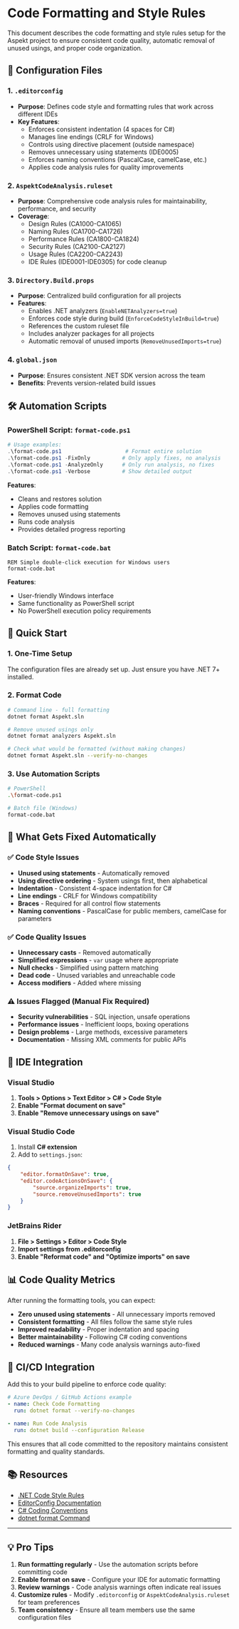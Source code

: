 # Code Formatting and Style Rules

This document describes the code formatting and style rules setup for the Aspekt project to ensure consistent code quality, automatic removal of unused usings, and proper code organization.

## 📁 Configuration Files

### 1. `.editorconfig`
- **Purpose**: Defines code style and formatting rules that work across different IDEs
- **Key Features**:
  - Enforces consistent indentation (4 spaces for C#)
  - Manages line endings (CRLF for Windows)
  - Controls using directive placement (outside namespace)
  - Removes unnecessary using statements (IDE0005)
  - Enforces naming conventions (PascalCase, camelCase, etc.)
  - Applies code analysis rules for quality improvements

### 2. `AspektCodeAnalysis.ruleset`
- **Purpose**: Comprehensive code analysis rules for maintainability, performance, and security
- **Coverage**:
  - Design Rules (CA1000-CA1065)
  - Naming Rules (CA1700-CA1726)
  - Performance Rules (CA1800-CA1824)
  - Security Rules (CA2100-CA2127)
  - Usage Rules (CA2200-CA2243)
  - IDE Rules (IDE0001-IDE0305) for code cleanup

### 3. `Directory.Build.props`
- **Purpose**: Centralized build configuration for all projects
- **Features**:
  - Enables .NET analyzers (`EnableNETAnalyzers=true`)
  - Enforces code style during build (`EnforceCodeStyleInBuild=true`)
  - References the custom ruleset file
  - Includes analyzer packages for all projects
  - Automatic removal of unused imports (`RemoveUnusedImports=true`)

### 4. `global.json`
- **Purpose**: Ensures consistent .NET SDK version across the team
- **Benefits**: Prevents version-related build issues

## 🛠️ Automation Scripts

### PowerShell Script: `format-code.ps1`
```powershell
# Usage examples:
.\format-code.ps1                    # Format entire solution
.\format-code.ps1 -FixOnly          # Only apply fixes, no analysis
.\format-code.ps1 -AnalyzeOnly      # Only run analysis, no fixes
.\format-code.ps1 -Verbose          # Show detailed output
```

**Features**:
- Cleans and restores solution
- Applies code formatting
- Removes unused using statements
- Runs code analysis
- Provides detailed progress reporting

### Batch Script: `format-code.bat`
```batch
REM Simple double-click execution for Windows users
format-code.bat
```

**Features**:
- User-friendly Windows interface
- Same functionality as PowerShell script
- No PowerShell execution policy requirements

## 🚀 Quick Start

### 1. One-Time Setup
The configuration files are already set up. Just ensure you have .NET 7+ installed.

### 2. Format Code
```bash
# Command line - full formatting
dotnet format Aspekt.sln

# Remove unused usings only
dotnet format analyzers Aspekt.sln

# Check what would be formatted (without making changes)
dotnet format Aspekt.sln --verify-no-changes
```

### 3. Use Automation Scripts
```bash
# PowerShell
.\format-code.ps1

# Batch file (Windows)
format-code.bat
```

## 📝 What Gets Fixed Automatically

### ✅ Code Style Issues
- **Unused using statements** - Automatically removed
- **Using directive ordering** - System usings first, then alphabetical
- **Indentation** - Consistent 4-space indentation for C#
- **Line endings** - CRLF for Windows compatibility
- **Braces** - Required for all control flow statements
- **Naming conventions** - PascalCase for public members, camelCase for parameters

### ✅ Code Quality Issues
- **Unnecessary casts** - Removed automatically
- **Simplified expressions** - `var` usage where appropriate
- **Null checks** - Simplified using pattern matching
- **Dead code** - Unused variables and unreachable code
- **Access modifiers** - Added where missing

### ⚠️ Issues Flagged (Manual Fix Required)
- **Security vulnerabilities** - SQL injection, unsafe operations
- **Performance issues** - Inefficient loops, boxing operations
- **Design problems** - Large methods, excessive parameters
- **Documentation** - Missing XML comments for public APIs

## 🔧 IDE Integration

### Visual Studio
1. **Tools > Options > Text Editor > C# > Code Style**
2. **Enable "Format document on save"**
3. **Enable "Remove unnecessary usings on save"**

### Visual Studio Code
1. Install **C# extension**
2. Add to `settings.json`:
```json
{
    "editor.formatOnSave": true,
    "editor.codeActionsOnSave": {
        "source.organizeImports": true,
        "source.removeUnusedImports": true
    }
}
```

### JetBrains Rider
1. **File > Settings > Editor > Code Style**
2. **Import settings from .editorconfig**
3. **Enable "Reformat code" and "Optimize imports" on save**

## 📊 Code Quality Metrics

After running the formatting tools, you can expect:

- **Zero unused using statements** - All unnecessary imports removed
- **Consistent formatting** - All files follow the same style rules  
- **Improved readability** - Proper indentation and spacing
- **Better maintainability** - Following C# coding conventions
- **Reduced warnings** - Many code analysis warnings auto-fixed

## 🚨 CI/CD Integration

Add this to your build pipeline to enforce code quality:

```yaml
# Azure DevOps / GitHub Actions example
- name: Check Code Formatting
  run: dotnet format --verify-no-changes

- name: Run Code Analysis
  run: dotnet build --configuration Release
```

This ensures that all code committed to the repository maintains consistent formatting and quality standards.

## 📚 Resources

- [.NET Code Style Rules](https://docs.microsoft.com/en-us/dotnet/fundamentals/code-analysis/)
- [EditorConfig Documentation](https://editorconfig.org/)
- [C# Coding Conventions](https://docs.microsoft.com/en-us/dotnet/csharp/fundamentals/coding-style/)
- [dotnet format Command](https://docs.microsoft.com/en-us/dotnet/core/tools/dotnet-format)

---

## 💡 Pro Tips

1. **Run formatting regularly** - Use the automation scripts before committing code
2. **Enable format on save** - Configure your IDE for automatic formatting
3. **Review warnings** - Code analysis warnings often indicate real issues
4. **Customize rules** - Modify `.editorconfig` or `AspektCodeAnalysis.ruleset` for team preferences
5. **Team consistency** - Ensure all team members use the same configuration files